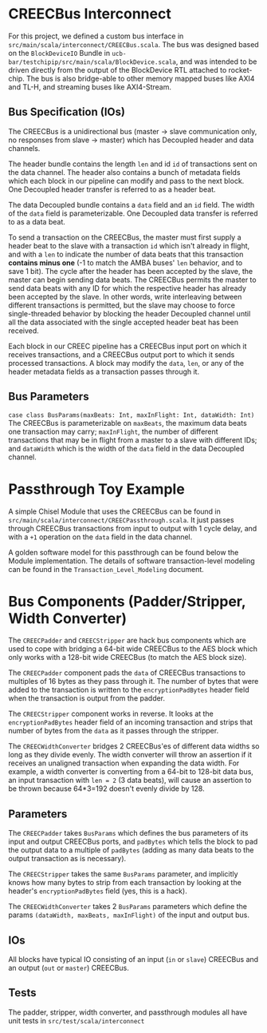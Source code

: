 # CREECBus Interconnect
For this project, we defined a custom bus interface in `src/main/scala/interconnect/CREECBus.scala`. The bus was designed based on the `BlockDeviceIO` Bundle in `ucb-bar/testchipip/src/main/scala/BlockDevice.scala`, and was intended to be driven directly from the output of the BlockDevice RTL attached to rocket-chip. The bus is also bridge-able to other memory mapped buses like AXI4 and TL-H, and streaming buses like AXI4-Stream.

## Bus Specification (IOs)
The CREECBus is a unidirectional bus (master -> slave communication only, no responses from slave -> master) which has Decoupled header and data channels.

The header bundle contains the length `len` and id `id` of transactions sent on the data channel. The header also contains a bunch of metadata fields which each block in our pipeline can modify and pass to the next block. One Decoupled header transfer is referred to as a header beat.

The data Decoupled bundle contains a `data` field and an `id` field. The width of the `data` field is parameterizable. One Decoupled data transfer is referred to as a data beat.

To send a transaction on the CREECBus, the master must first supply a header beat to the slave with a transaction `id` which isn't already in flight, and with a `len` to indicate the number of data beats that this transaction **contains minus one** (-1 to match the AMBA buses' `len` behavior, and to save 1 bit). The cycle after the header has been accepted by the slave, the master can begin sending data beats. The CREECBus permits the master to send data beats with any ID for which the respective header has already been accepted by the slave. In other words, write interleaving between different transactions is permitted, but the slave may choose to force single-threaded behavior by blocking the header Decoupled channel until all the data associated with the single accepted header beat has been received.

Each block in our CREEC pipeline has a CREECBus input port on which it receives transactions, and a CREECBus output port to which it sends processed transactions. A block may modify the `data`, `len`, or any of the header metadata fields as a transaction passes through it.

## Bus Parameters
`case class BusParams(maxBeats: Int, maxInFlight: Int, dataWidth: Int)`
The CREECBus is parameterizable on `maxBeats`, the maximum data beats one transaction may carry; `maxInFlight`, the number of different transactions that may be in flight from a master to a slave with different IDs; and `dataWidth` which is the width of the `data` field in the data Decoupled channel.

# Passthrough Toy Example
A simple Chisel Module that uses the CREECBus can be found in `src/main/scala/interconnect/CREECPassthrough.scala`. It just passes through CREECBus transactions from input to output with 1 cycle delay, and with a `+1` operation on the `data` field in the data channel.

A golden software model for this passthrough can be found below the Module implementation. The details of software transaction-level modeling can be found in the `Transaction_Level_Modeling` document.

# Bus Components (Padder/Stripper, Width Converter)
The `CREECPadder` and `CREECStripper` are hack bus components which are used to cope with bridging a 64-bit wide CREECBus to the AES block which only works with a 128-bit wide CREECBus (to match the AES block size).

The `CREECPadder` component pads the `data` of CREECBus transactions to multiples of 16 bytes as they pass through it. The number of bytes that were added to the transaction is written to the `encryptionPadBytes` header field when the transaction is output from the padder.

The `CREECStripper` component works in reverse. It looks at the `encryptionPadBytes` header field of an incoming transaction and strips that number of bytes from the `data` as it passes through the stripper.

The `CREECWidthConverter` bridges 2 CREECBus'es of different data widths so long as they divide evenly. The width converter will throw an assertion if it receives an unaligned transaction when expanding the data width. For example, a width converter is converting from a 64-bit to 128-bit data bus, an input transaction with `len = 2` (3 data beats), will cause an assertion to be thrown because 64\*3=192 doesn't evenly divide by 128.

## Parameters
The `CREECPadder` takes `BusParams` which defines the bus parameters of its input and output CREECBus ports, and `padBytes` which tells the block to pad the output data to a multiple of `padBytes` (adding as many data beats to the output transaction as is necessary).

The `CREECStripper` takes the same `BusParams` parameter, and implicitly knows how many bytes to strip from each transaction by looking at the header's `encryptionPadBytes` field (yes, this is a hack).

The `CREECWidthConverter` takes 2 `BusParams` parameters which define the params `(dataWidth, maxBeats, maxInFlight)` of the input and output bus.

## IOs
All blocks have typical IO consisting of an input (`in` or `slave`) CREECBus and an output (`out` or `master`) CREECBus.

## Tests
The padder, stripper, width converter, and passthrough modules all have unit tests in `src/test/scala/interconnect`
